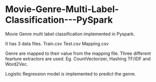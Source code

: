 # Movie-Genre-Multi-Label-Classification---PySpark

Movie Genre multi label classification implemented in Pyspark. 

It has 3 data files.
Train.csv
Test.csv
Mapping.csv

Genre are mapped to their value from the mapping file. Three different fearture extractors are used. Eg. CountVectorizer,
Hashing TF/IDF and Word2Vec.

Logistic Regression model is implemented to predict the genre.
